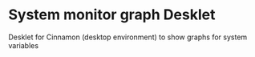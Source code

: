 # System monitor graph Desklet
Desklet for Cinnamon (desktop environment) to show graphs for system variables
